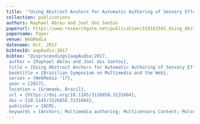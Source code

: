 ```yaml
---
title: '"Using Abstract Anchors for Automatic Authoring of Sensory Effects Based on Ambient Sound Recognition,"'
collection: publications
authors: Raphael Abreu and Joel dos Santos
paperurl: https://www.researchgate.net/publication/319162591_Using_Abstract_Anchors_for_Automatic_Authoring_of_Sensory_Effects_Based_on_Ambient_Sound_Recognition
papername: Paper
venue: WebMedia
datename: Oct. 2017
bibtexId: aapAudio:2017
bibtex: "@inproceedings{aapAudio:2017,
 author = {Raphael Abreu and Joel dos Santos},
 title = {Using Abstract Anchors for Automatic Authoring of Sensory Effects Based on Ambient Sound Recognition},
 booktitle = {Brazilian Symposium on Multimedia and the Web},
 series = {WebMedia '17},
 year = {2017},
 location = {Gramado, Brazil},
 url = {https://doi.org/10.1145/3126858.3131604},
 doi = {10.1145/3126858.3131604},
 publisher = {ACM},
 keywords = {Anchors; Multimedia authoring; Multisensory Content; Mulsemedia; NCL; Sound Recognition},}"
---
```



